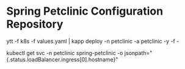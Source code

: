# Spring Petclinic Configuration Repository

ytt -f k8s -f values.yaml | kapp deploy -n petclinic -a petclinic -y -f -  

kubectl get svc -n petclinic spring-petclinic -o jsonpath="{.status.loadBalancer.ingress[0].hostname}"


